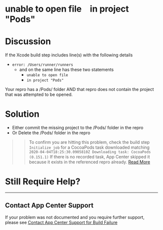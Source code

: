 # unable to open file ` ` in project "Pods"  

# Discussion

If the Xcode build step includes line(s) with the following details
* ` error: /Users/runner/runners ` 
    * and on the same line has these two statements 
        * ` unable to open file `
        * ` in project "Pods" ` 

Your repro has a /Pods/ folder AND that repro does not contain the project that was attempted to be opened.        


# Solution

* Either commit the missing project to the /Pods/ folder in the repro 
* Or Delete the /Pods/ folder in the repro

>> To confirm you are hitting this problem, check the build step `Initialize job` for a CocoaPods task downloaded matching ` 2020-04-04T18:25:30.0905810Z Downloading task: CocoaPods (0.151.1) ` If there is no recorded task, App Center skipped it because it exists in the referenced repro already. [Read More](https://docs.microsoft.com/en-us/appcenter/build/ios/first-build#38-cocoapods)

# Still Require Help?
---
## Contact App Center Support
If your problem was not documented and you require further support, please see [Contact App Center Support for Build Failure](/Build/Contact_App_Center_Suport_Build_Issue.md)